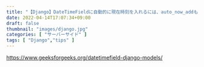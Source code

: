 ```yaml
---
title: "【Django】DateTimeFieldに自動的に現在時刻を入れるには、auto_now_addもしくはauto_nowフィールドオプションを指定する【新規作成時・編集時の時刻】"
date: 2022-04-14T17:07:34+09:00
draft: false
thumbnail: "images/django.jpg"
categories: [ "サーバーサイド" ]
tags: [ "Django","tips" ]
---
```




https://www.geeksforgeeks.org/datetimefield-django-models/



